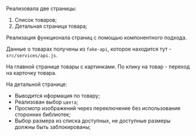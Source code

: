 Реализовала две страницы:

1. Список товаров;
2. Детальная страница товара;

Реализация функционала страниц с помощью компонентного подхода.

Данные о товарах получены из `fake-api`, которое находится тут - `src/services/api.js`.

На главной странице товары с картинками. По клику на товар - переход на карточку товара.

На детальной странице:
* Выводится нформация по товару;
* Реализован выбор `цвета`;
* Просмотр изображений через переключение без использования сторонних библиотек;
* Выбор размера из списка доступных, не доступные размеры должны быть заблокированы;
